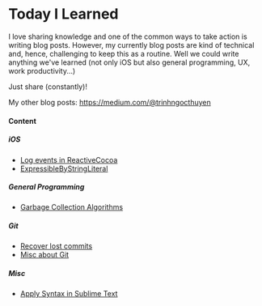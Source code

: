 # Today I Learned

I love sharing knowledge and one of the common ways to take action is writing blog posts. However, my currently blog posts are kind of technical and, hence, challenging to keep this as a routine.
Well we could write anything we've learned (not only iOS but also general programming, UX, work productivity...)

Just share (constantly)!

My other blog posts:
https://medium.com/@trinhngocthuyen

#### Content
##### iOS
- [Log events in ReactiveCocoa](ios/rac_log_events.md)
- [ExpressibleByStringLiteral](ios/expressible_by_string_literal.md)

##### General Programming
- [Garbage Collection Algorithms](general-programming/gc_algorithms.md)

##### Git
- [Recover lost commits](git/recover_lost_commits.md)
- [Misc about Git](git/git_misc.md)

##### Misc
- [Apply Syntax in Sublime Text](misc/sublime_apply_syntax.md)

